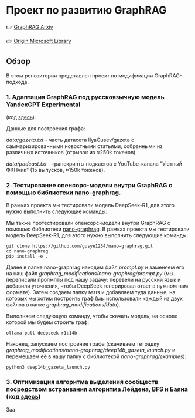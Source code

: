 # Проект по развитию GraphRAG

👉 [GraphRAG Arxiv](https://arxiv.org/pdf/2404.16130)

👉 [Origin Microsoft Library](https://github.com/microsoft/graphrag)

## Обзор

В этом репозитории представлен проект по модификации GraphRAG-подхода.


### 1. Адаптация GraphRAG под русскоязычную модель YandexGPT Experimental
(код [здесь](https://github.com/alinaavanesyan/GraphRAG_for_YandexGPT)).

Данные для построения графа:

*data/gazeta.txt* - часть датасета IlyaGusev/gazeta с саммаризированными новостными статьями, собранными из различных источников (отрывок из ≈250k токенов).

*data/podcast.txt* - транскрипты подкастов с YouTube-канала "Уютный ФКНчик" (15 выпусков, ≈150k токенов).

### 2. Тестирование опенсорс-модели внутри GraphRAG с помощью библиотеки [nano-graphrag](https://github.com/gusye1234/nano-graphrag).
В рамках проекта мы тестировали модель DeepSeek-R1, для этого нужно выполнить следующие команды:

Мы также протестировали опенсорс-модели внутри GraphRAG с помощью библиотеки [nano-graphrag](https://github.com/gusye1234/nano-graphrag). В рамках проекта мы тестировали модель DeepSeek-R1, для этого нужно выполнить следующие команды:

```
git clone https://github.com/gusye1234/nano-graphrag.git
cd nano-graphrag
pip install -e .
```
Далее в папке nano-graphrag находим файл *prompt.py* и заменяем его на наш файл *graphrag_modifications/nano-graphrag/prompt.py* (мы переписали пропмпты под нашу задачу: перевели на русский язык и добавили уточнения, чтобы DeepSeek генерировал ответ в нужном нам формате). Затем создаем папку *tests* и добавляем туда данные, на которых мы хотим построить граф (мы использовали каждый из двух файлов в папке *graphrag_modifications/data*).

Выполняем следующую команду, чтобы скачать модель, на основе которой мы будем строить граф:
```
ollama pull deepseek-r1:14b
```

Наконец, запускаем построение графа (скачиваем тетрадку *graphrag_modifications/nano-graphrag/deep14b_gazeta_launch.py* и перемещаем её в нашу папку с библиотекой *nano-graphrag/examples*):
```
python3 deep14b_gazeta_launch.py
```

### 3. Оптимизация алгоритма выделения сообществ посредством встраивания алгоритма Лейдена, BFS и Баяна (код [здесь](https://github.com/mashagodunova/graphrag))



3аа

